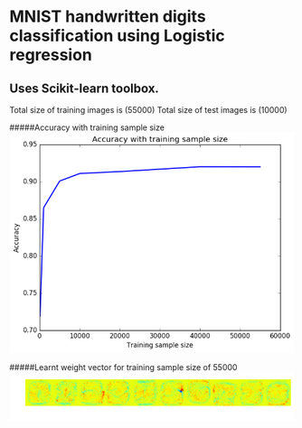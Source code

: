# MNIST handwritten digits classification using Logistic regression 

## Uses Scikit-learn toolbox. 

Total size of training images is  (55000)
Total size of test images is  (10000)


#####Accuracy with training sample size 
![Training sample size Vs Accuracy](trvsacc.png)

#####Learnt weight vector for training sample size of 55000 
![Training sample size Vs Accuracy](weights_55000.png)

